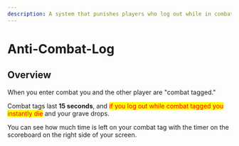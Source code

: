```yaml
---
description: A system that punishes players who log out while in combat.
---
```


# Anti-Combat-Log

## Overview

When you enter combat you and the other player are "combat tagged."

Combat tags last **15 seconds**, and <mark style="color:red;">if you log out while combat tagged you instantly die</mark> and your grave drops.

You can see how much time is left on your combat tag with the timer on the scoreboard on the right side of your screen.
